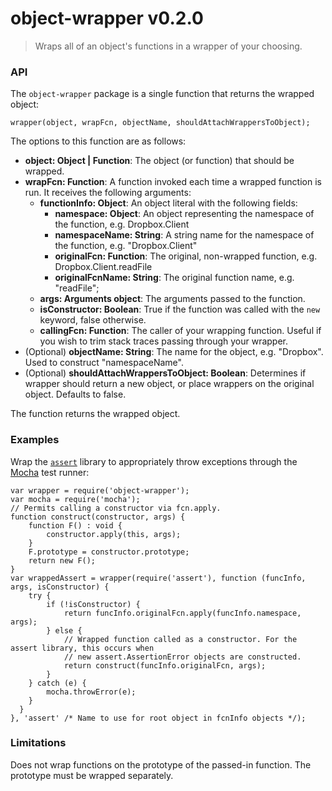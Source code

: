 # object-wrapper v0.2.0
> Wraps all of an object's functions in a wrapper of your choosing.

### API

The `object-wrapper` package is a single function that returns the wrapped object:

```{js}
wrapper(object, wrapFcn, objectName, shouldAttachWrappersToObject);
```

The options to this function are as follows:

* **object: Object | Function**: The object (or function) that should be wrapped.
* **wrapFcn: Function**: A function invoked each time a wrapped function is run. It receives the following arguments:
  * **functionInfo: Object**: An object literal with the following fields:
    * **namespace: Object**: An object representing the namespace of the function, e.g. Dropbox.Client
    * **namespaceName: String**: A string name for the namespace of the function, e.g. "Dropbox.Client"
    * **originalFcn: Function**: The original, non-wrapped function, e.g. Dropbox.Client.readFile
    * **originalFcnName: String**: The original function name, e.g. "readFile";
  * **args: Arguments object**: The arguments passed to the function.
  * **isConstructor: Boolean**: True if the function was called with the `new` keyword, false otherwise.
  * **callingFcn: Function**: The caller of your wrapping function. Useful if you wish to trim stack traces passing through your wrapper.
* (Optional) **objectName: String**: The name for the object, e.g. "Dropbox". Used to construct "namespaceName".
* (Optional) **shouldAttachWrappersToObject: Boolean**: Determines if wrapper should return a new object, or place wrappers on the original object. Defaults to false.

The function returns the wrapped object.

### Examples

Wrap the [`assert`](https://github.com/defunctzombie/commonjs-assert) library to appropriately throw exceptions through the [Mocha](https://mochajs.org/) test runner:

```{js}
var wrapper = require('object-wrapper');
var mocha = require('mocha');
// Permits calling a constructor via fcn.apply.
function construct(constructor, args) {
    function F() : void {
        constructor.apply(this, args);
    }
    F.prototype = constructor.prototype;
    return new F();
}
var wrappedAssert = wrapper(require('assert'), function (funcInfo, args, isConstructor) {
    try {
        if (!isConstructor) {
            return funcInfo.originalFcn.apply(funcInfo.namespace, args);
        } else {
            // Wrapped function called as a constructor. For the assert library, this occurs when
            // new assert.AssertionError objects are constructed.
            return construct(funcInfo.originalFcn, args);
        }
    } catch (e) {
        mocha.throwError(e);
    }
  }
}, 'assert' /* Name to use for root object in fcnInfo objects */);
```

### Limitations

Does not wrap functions on the prototype of the passed-in function. The prototype must be wrapped separately.

